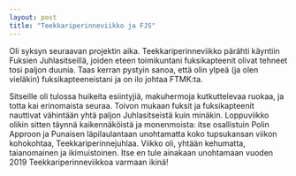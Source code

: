 ```yaml
---
layout: post
title: "Teekkariperinneviikko ja FJS"
---
```

Oli syksyn seuraavan projektin aika. Teekkariperinneviikko pärähti käyntiin Fuksien Juhlasitseillä, joiden eteen toimikuntani fuksikapteenit olivat tehneet tosi paljon duunia. Taas kerran pystyin sanoa, että olin ylpeä (ja olen vieläkin) fuksikapteeneistani ja on ilo johtaa FTMK:ta.

Sitseille oli tulossa huikeita esiintyjiä, makuhermoja kutkuttelevaa ruokaa, ja totta kai erinomaista seuraa. Toivon mukaan fuksit ja fuksikapteenit nauttivat vähintään yhtä paljon Juhlasitseistä kuin minäkin. Loppuviikko olikin sitten täynnä kaikennäköistä ja monenmoista: itse osallistuin Polin Approon ja Punaisen läpilaulantaan unohtamatta koko tupsukansan viikon kohokohtaa, Teekkariperinnejuhlaa. Viikko oli, yhtään kehumatta, taianomainen ja ikimuistoinen. Itse en tule ainakaan unohtamaan vuoden 2019 Teekkariperinneviikkoa varmaan ikinä!
